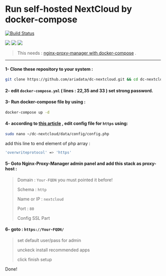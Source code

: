 # Run self-hosted NextCloud by docker-compose
[![Build Status](https://files.ariadata.co/file/ariadata_logo.png)](https://ariadata.co)

![](https://img.shields.io/github/stars/ariadata/dc-nextcloud.svg)
![](https://img.shields.io/github/watchers/ariadata/dc-nextcloud.svg)
![](https://img.shields.io/github/forks/ariadata/dc-nextcloud.svg)

> This needs : [nginx-proxy-manager with docker-compose](https://github.com/ariadata/dc-nginxproxymanager) .

---
#### 1- Clone these repository to your system :
```sh
git clone https://github.com/ariadata/dc-nextcloud.git && cd dc-nextcloud && rm -rf .git
```
#### 2- edit `docker-compose.yml` ( lines : 22,35 and 33 ) set strong password.

#### 3- Run docker-compose file by using :
```sh
docker-compose up -d
```
#### 4- according to [this article](https://www.the-digital-life.com/nextcloud-nginx-proxy-manager-in-10-minutes/) , edit config file for `https` using:
```sh
sudo nano ~/dc-nextcloud/data/config/config.php
```
add this line to end element of php array :
```sh
'overwriteprotocol' => 'https'
```
#### 5- Goto Nginx-Proxy-Manager admin panel and add this stack as proxy-host :
> Domain : `Your-FQDN` you must pointed it before!
> 
> Schema : `http`
> 
> Name or IP : `nextcloud`
> 
> Port : `80`
>
> Config SSL Part

#### 6- goto : `https://Your-FQDN/`
> set default user/pass for admin
>
> unckeck install recommended apps
>
> click finish setup

Done!


